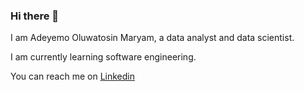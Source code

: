 ### Hi there 👋

I am Adeyemo Oluwatosin Maryam, a data analyst and data scientist.

I am currently learning software engineering.

You can reach me on [Linkedin](https://www.linkedin.com/in/oluwatosin-adeyemo/)

